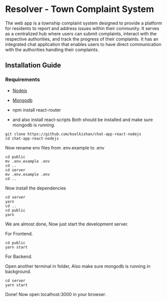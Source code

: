 # Resolver - Town Complaint System
The web app is a township complaint system designed to provide a platform for residents to report and address issues within their community.
 It serves as a centralized hub where users can submit complaints, interact with the respective authorities, and track the progress of their complaints.
 It has an integrated chat application that enables users to have direct communication with the authorities handling their complaints.

## Installation Guide

### Requirements
- [Nodejs](https://nodejs.org/en/download)
- [Mongodb](https://www.mongodb.com/docs/manual/administration/install-community/)
 
 - npm install react-router
 - and also install react-scripts
Both should be installed and make sure mongodb is running.

```shell
git clone https://github.com/koolkishan/chat-app-react-nodejs
cd chat-app-react-nodejs
```
Now rename env files from .env.example to .env
```shell
cd public
mv .env.example .env
cd ..
cd server
mv .env.example .env
cd ..
```

Now install the dependencies
```shell
cd server
yarn
cd ..
cd public
yarn
```
We are almost done, Now just start the development server.

For Frontend.
```shell
cd public
yarn start
```
For Backend.

Open another terminal in folder, Also make sure mongodb is running in background.
```shell
cd server
yarn start
```

Done! Now open localhost:3000 in your browser.
